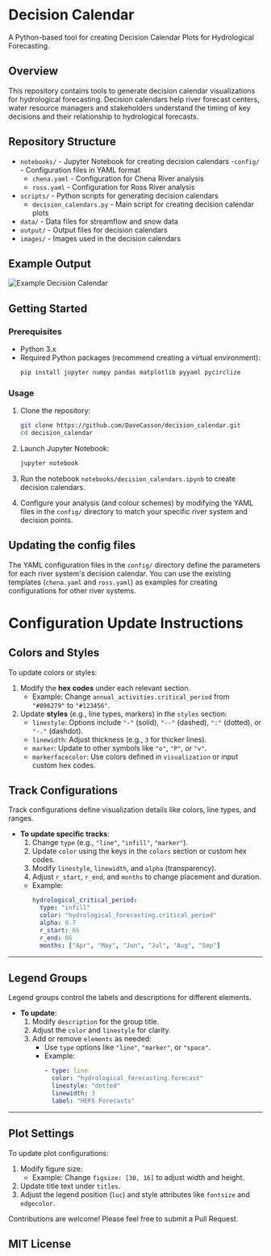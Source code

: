 # Decision Calendar

A Python-based tool for creating Decision Calendar Plots for Hydrological Forecasting.

## Overview

This repository contains tools to generate decision calendar visualizations for hydrological forecasting. Decision calendars help river forecast centers, water resource managers and stakeholders understand the timing of key decisions and their relationship to hydrological forecasts.

## Repository Structure

- `notebooks/` - Jupyter Notebook for creating decision calendars
-`config/` - Configuration files in YAML format
  - `chena.yaml` - Configuration for Chena River analysis
  - `ross.yaml` - Configuration for Ross River analysis
- `scripts/` - Python scripts for generating decision calendars
  - `decision_calendars.py` - Main script for creating decision calendar plots
- `data/` - Data files for streamflow and snow data
- `output/` - Output files for decision calendars
- `images/` - Images used in the decision calendars

## Example Output

![Example Decision Calendar](./output/alaska_decision_calendars.png)

## Getting Started

### Prerequisites

- Python 3.x
- Required Python packages (recommend creating a virtual environment):
  ```bash
  pip install jupyter numpy pandas matplotlib pyyaml pycirclize
  ```

### Usage

1. Clone the repository:
   ```bash
   git clone https://github.com/DaveCasson/decision_calendar.git
   cd decision_calendar
   ```

2. Launch Jupyter Notebook:
   ```bash
   jupyter notebook
   ```

3. Run the notebook `notebooks/decision_calendars.ipynb` to create decision calendars.

4. Configure your analysis (and colour schemes) by modifying the YAML files in the `config/` directory to match your specific river system and decision points.

## Updating the config files

The YAML configuration files in the `config/` directory define the parameters for each river system's decision calendar. You can use the existing templates (`chena.yaml` and `ross.yaml`) as examples for creating configurations for other river systems.

# Configuration Update Instructions

## **Colors and Styles**
To update colors or styles:  
1. Modify the **hex codes** under each relevant section.  
   - Example: Change `annual_activities.critical_period` from `"#896279"` to `"#123456"`.  
2. Update **styles** (e.g., line types, markers) in the `styles` section:  
   - `linestyle`: Options include `"-"` (solid), `"--"` (dashed), `":"` (dotted), or `"-."` (dashdot).  
   - `linewidth`: Adjust thickness (e.g., `3` for thicker lines).  
   - `marker`: Update to other symbols like `"o"`, `"P"`, or `"v"`.  
   - `markerfacecolor`: Use colors defined in `visualization` or input custom hex codes.

## **Track Configurations**
Track configurations define visualization details like colors, line types, and ranges.  
- **To update specific tracks**:  
   1. Change `type` (e.g., `"line"`, `"infill"`, `"marker"`).  
   2. Update `color` using the keys in the `colors` section or custom hex codes.  
   3. Modify `linestyle`, `linewidth`, and `alpha` (transparency).  
   4. Adjust `r_start`, `r_end`, and `months` to change placement and duration.  
   - Example:  
     ```yaml
     hydrological_critical_period:
       type: "infill"
       color: "hydrological_forecasting.critical_period"
       alpha: 0.7
       r_start: 65
       r_end: 86
       months: ["Apr", "May", "Jun", "Jul", "Aug", "Sep"]
     ```

---

## **Legend Groups**
Legend groups control the labels and descriptions for different elements.  
- **To update**:  
   1. Modify `description` for the group title.  
   2. Adjust the `color` and `linestyle` for clarity.  
   3. Add or remove `elements` as needed:  
      - Use `type` options like `"line"`, `"marker"`, or `"space"`.  
      - Example:  
        ```yaml
        - type: line
          color: "hydrological_forecasting.forecast"
          linestyle: "dotted"
          linewidth: 3
          label: "HEFS Forecasts"
        ```

---

## **Plot Settings**
To update plot configurations:  
1. Modify figure size:  
   - Example: Change `figsize: [30, 16]` to adjust width and height.  
2. Update title text under `titles`.  
3. Adjust the legend position (`loc`) and style attributes like `fontsize` and `edgecolor`.


Contributions are welcome! Please feel free to submit a Pull Request.

##  MIT License
